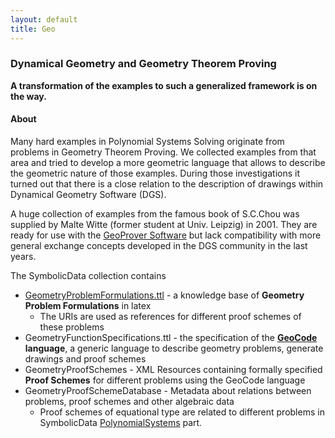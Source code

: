 ```yaml
---
layout: default
title: Geo
---
```


### Dynamical Geometry and Geometry Theorem Proving

**A transformation of the examples to such a generalized framework is on the way.**

#### About

Many hard examples in Polynomial Systems Solving originate from problems in Geometry Theorem Proving. We collected examples from that area and tried to develop a more geometric language that allows to describe the geometric nature of those examples. During those investigations it turned out that there is a close relation to the description of drawings within Dynamical Geometry Software (DGS).

A huge collection of examples from the famous book of S.C.Chou was supplied by Malte Witte (former student at Univ. Leipzig) in 2001. They are ready for use with the [GeoProver Software](Software.GeoProver "wikilink") but lack compatibility with more general exchange concepts developed in the DGS community in the last years.

The SymbolicData collection contains

-   [GeometryProblemFormulations.ttl](http://symbolicdata.org/RDFData/GeometryProblemFormulations.ttl) - a knowledge base of **Geometry Problem Formulations** in latex
    -   The URIs are used as references for different proof schemes of these problems
-   GeometryFunctionSpecifications.ttl - the specification of the **[GeoCode](GeoCode "wikilink") language**, a generic language to describe geometry problems, generate drawings and proof schemes
-   GeometryProofSchemes - XML Resources containing formally specified **Proof Schemes** for different problems using the GeoCode language
-   GeometryProofSchemeDatabase - Metadata about relations between problems, proof schemes and other algebraic data
    -   Proof schemes of equational type are related to different problems in SymbolicData [PolynomialSystems](PolynomialSystems "wikilink") part.


